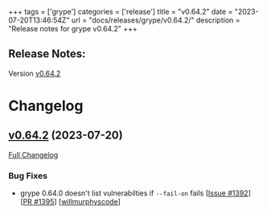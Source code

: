 +++
tags = ['grype']
categories = ['release']
title = "v0.64.2"
date = "2023-07-20T13:46:54Z"
url = "docs/releases/grype/v0.64.2/"
description = "Release notes for grype v0.64.2"
+++

## Release Notes:
Version [v0.64.2](https://github.com/anchore/grype/releases/tag/v0.64.2)

# Changelog

## [v0.64.2](https://github.com/anchore/grype/tree/v0.64.2) (2023-07-20)

[Full Changelog](https://github.com/anchore/grype/compare/v0.64.1...v0.64.2)

### Bug Fixes

- grype 0.64.0 doesn't list vulnerabilties if `--fail-on` fails [[Issue #1392](https://github.com/anchore/grype/issues/1392)] [[PR #1395](https://github.com/anchore/grype/pull/1395)] [[willmurphyscode](https://github.com/willmurphyscode)]
